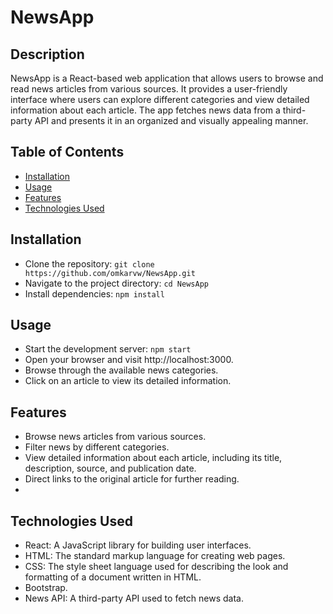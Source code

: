 # NewsApp

## Description
NewsApp is a React-based web application that allows users to browse and read news articles from various sources. It provides a user-friendly interface where users can explore different categories and view detailed information about each article. The app fetches news data from a third-party API and presents it in an organized and visually appealing manner.

## Table of Contents
- [Installation](#installation)
- [Usage](#usage)
- [Features](#features)
- [Technologies Used](#technologies-used)


## Installation
- Clone the repository: `git clone https://github.com/omkarvw/NewsApp.git`
- Navigate to the project directory: `cd NewsApp`
- Install dependencies: `npm install`


## Usage
- Start the development server: `npm start`
- Open your browser and visit http://localhost:3000.
- Browse through the available news categories.
- Click on an article to view its detailed information.


## Features
- Browse news articles from various sources.
- Filter news by different categories.
- View detailed information about each article, including its title, description, source, and publication date.
- Direct links to the original article for further reading.
- 
## Technologies Used
- React: A JavaScript library for building user interfaces.
- HTML: The standard markup language for creating web pages.
- CSS: The style sheet language used for describing the look and formatting of a document written in HTML.
- Bootstrap.
- News API: A third-party API used to fetch news data.

